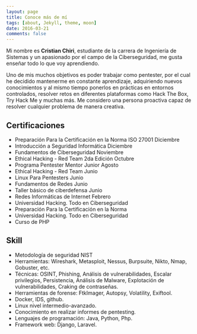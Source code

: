 ```yaml
---
layout: page
title: Conoce más de mí
tags: [about, Jekyll, theme, moon]
date: 2016-03-21
comments: false
---
```

    
Mi nombre es **Cristian Chiri**, estudiante de la carrera de Ingeniería de Sistemas y un apasionado por el campo de la Ciberseguridad, me gusta enseñar todo lo que voy aprendiendo.

Uno de mis muchos objetivos es poder trabajar como pentester, por el cual he decidido mantenerme en constante aprendizaje, adquiriendo nuevos conocimientos y al mismo tiempo ponerlos en prácticas en entornos controlados, resolver retos en diferentes plataformas como Hack The Box, Try Hack Me y muchas más. Me considero una persona proactiva capaz de resolver cualquier problema de manera creativa.

## Certificaciones 

* Preparación Para la Certificación en la Norma ISO 27001 Diciembre 
* Introducción a Seguridad Informática Diciembre
* Fundamentos de Ciberseguridad Noviembre 
* Ethical Hacking - Red Team 2da Edición Octubre 
* Programa Pentester Mentor Junior Agosto 
* Ethical Hacking - Red Team Junio
* Linux Para Pentesters Junio
* Fundamentos de Redes Junio
* Taller básico de ciberdefensa Junio 
* Redes Informáticas de Internet Febrero 
* Universidad Hacking. Todo en Ciberseguridad
* Preparación Para la Certificación en la Norma 
* Universidad Hacking. Todo en Ciberseguridad
* Curso de PHP


## Skill
* Metodología de seguridad NIST
* Herramientas: Wireshark, Metasploit, Nessus, Burpsuite, Nikto, Nmap, Gobuster, etc.
* Técnicas: OSINT, Phishing, Análisis de vulnerabilidades, Escalar privilegios, Persistencia, Análisis de Malware, Explotación de vulnerabilidades, Craking de contraseñas.
* Herramientas de forense: FtkImager, Autopsy, Volatility, Exiftool.
* Docker, IDS, github.
* Linux nivel intermedio-avanzado.
* Conocimiento en realizar informes de pentesting.
* Lenguajes de programación: Java, Python, Php.
* Framework web: Django, Laravel.
